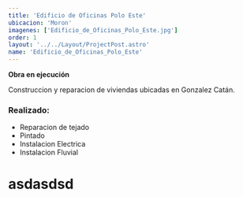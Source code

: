 ```yaml
---
title: 'Edificio de Oficinas Polo Este'
ubicacion: 'Moron'
imagenes: ['Edificio_de_Oficinas_Polo_Este.jpg']
order: 1
layout: '../../Layout/ProjectPost.astro'
name: 'Edificio_de_Oficinas_Polo_Este'
---
```


**Obra en ejecución**

Construccion y reparacion de viviendas ubicadas en Gonzalez Catán.

### Realizado:
+ Reparacion de tejado
+ Pintado
+ Instalacion Electrica
+ Instalacion Fluvial

# asdasdsd

